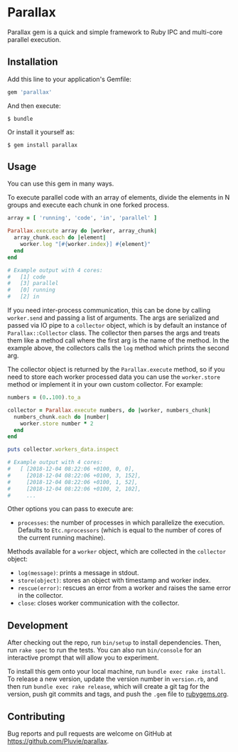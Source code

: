 # Parallax

Parallax gem is a quick and simple framework to Ruby IPC and multi-core parallel execution.

## Installation

Add this line to your application's Gemfile:

```ruby
gem 'parallax'
```

And then execute:

    $ bundle

Or install it yourself as:

    $ gem install parallax

## Usage

You can use this gem in many ways.

To execute parallel code with an array of elements, divide the elements in N groups and execute each chunk in one forked process.

```ruby
array = [ 'running', 'code', 'in', 'parallel' ]

Parallax.execute array do |worker, array_chunk|
  array_chunk.each do |element|
    worker.log "[#{worker.index}] #{element}"
  end
end

# Example output with 4 cores:
#   [1] code
#   [3] parallel
#   [0] running
#   [2] in
```

If you need inter-process communication, this can be done by calling `worker.send` and passing a list of arguments. The args are serialized and passed via IO pipe to a `collector` object, which is by default an instance of `Parallax::Collector` class. The collector then parses the args and treats them like a method call where the first arg is the name of the method. In the example above, the collectors calls the `log` method which prints the second arg.

The collector object is returned by the `Parallax.execute` method, so if you need to store each worker processed data you can use the `worker.store` method or implement it in your own custom collector. For example:

```ruby
numbers = (0..100).to_a

collector = Parallax.execute numbers, do |worker, numbers_chunk|
  numbers_chunk.each do |number|
    worker.store number * 2
  end
end

puts collector.workers_data.inspect

# Example output with 4 cores:
#   [ [2018-12-04 08:22:06 +0100, 0, 0],
#     [2018-12-04 08:22:06 +0100, 3, 152],
#     [2018-12-04 08:22:06 +0100, 1, 52],
#     [2018-12-04 08:22:06 +0100, 2, 102],
#     ...
```

Other options you can pass to execute are:
* `processes`: the number of processes in which parallelize the execution. Defaults to `Etc.nprocessors` (which is equal to the number of cores of the current running machine).

Methods available for a `worker` object, which are collected in the `collector` object:
* `log(message)`: prints a message in stdout.
* `store(object)`: stores an object with timestamp and worker index.
* `rescue(error)`: rescues an error from a worker and raises the same error in the collector.
* `close`: closes worker communication with the collector.

## Development

After checking out the repo, run `bin/setup` to install dependencies. Then, run `rake spec` to run the tests. You can also run `bin/console` for an interactive prompt that will allow you to experiment.

To install this gem onto your local machine, run `bundle exec rake install`. To release a new version, update the version number in `version.rb`, and then run `bundle exec rake release`, which will create a git tag for the version, push git commits and tags, and push the `.gem` file to [rubygems.org](https://rubygems.org).

## Contributing

Bug reports and pull requests are welcome on GitHub at https://github.com/Pluvie/parallax.
